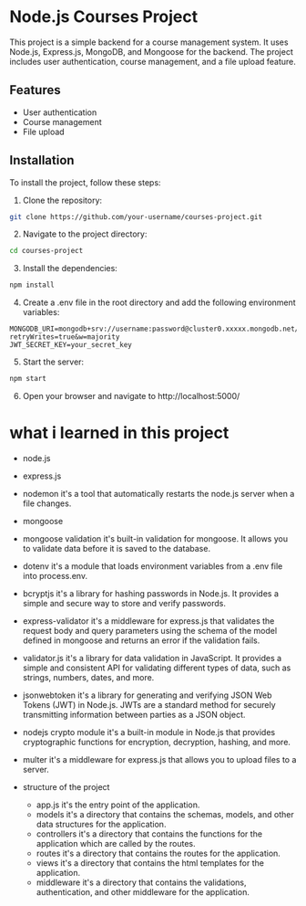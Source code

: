 # Node.js Courses Project

This project is a simple backend for a course management system. It uses Node.js, Express.js, MongoDB, and Mongoose for the backend. The project includes user authentication, course management, and a file upload feature.

## Features

- User authentication
- Course management
- File upload

## Installation

To install the project, follow these steps:

1. Clone the repository:

```bash
git clone https://github.com/your-username/courses-project.git
```

2. Navigate to the project directory:

```bash
cd courses-project
```

3. Install the dependencies:

```bash
npm install
```

4. Create a .env file in the root directory and add the following environment variables:

```
MONGODB_URI=mongodb+srv://username:password@cluster0.xxxxx.mongodb.net/myFirstDatabase?retryWrites=true&w=majority
JWT_SECRET_KEY=your_secret_key
```

5. Start the server:

```bash
npm start
```

6. Open your browser and navigate to http://localhost:5000/

# what i learned in this project

- node.js

- express.js

- nodemon
  it's a tool that automatically restarts the node.js server when a file changes.

- mongoose

- mongoose validation
  it's built-in validation for mongoose. It allows you to validate data before it is saved to the database.

- dotenv
  it's a module that loads environment variables from a .env file into process.env.

- bcryptjs
  it's a library for hashing passwords in Node.js. It provides a simple and secure way to store and verify passwords.

- express-validator
  it's a middleware for express.js that validates the request body and query parameters using the schema of the model defined in mongoose and returns an error if the validation fails.

- validator.js
  it's a library for data validation in JavaScript. It provides a simple and consistent API for validating different types of data, such as strings, numbers, dates, and more.

- jsonwebtoken
  it's a library for generating and verifying JSON Web Tokens (JWT) in Node.js. JWTs are a standard method for securely transmitting information between parties as a JSON object.

- nodejs crypto module
  it's a built-in module in Node.js that provides cryptographic functions for encryption, decryption, hashing, and more.

- multer
  it's a middleware for express.js that allows you to upload files to a server.

- structure of the project
  - app.js
    it's the entry point of the application.
  - models
    it's a directory that contains the schemas, models, and other data structures for the application.
  - controllers
    it's a directory that contains the functions for the application which are called by the routes.
  - routes
    it's a directory that contains the routes for the application.
  - views
    it's a directory that contains the html templates for the application.
  - middleware
    it's a directory that contains the validations, authentication, and other middleware for the application.
